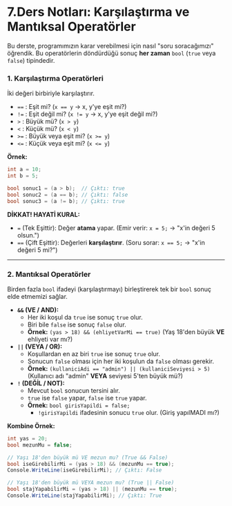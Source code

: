 # **7.Ders Notları: Karşılaştırma ve Mantıksal Operatörler**

Bu derste, programımızın karar verebilmesi için nasıl "soru soracağımızı" öğrendik. Bu operatörlerin döndürdüğü sonuç **her zaman** `bool` (`true` veya `false`) tipindedir.

### **1. Karşılaştırma Operatörleri**

İki değeri birbiriyle karşılaştırır.

- `==` : Eşit mi? (`x == y` -> x, y'ye eşit mi?)
- `!=` : Eşit değil mi? (`x != y` -> x, y'ye eşit değil mi?)
- `>` : Büyük mü? (`x > y`)
- `<` : Küçük mü? (`x < y`)
- `>=` : Büyük veya eşit mi? (`x >= y`)
- `<=` : Küçük veya eşit mi? (`x <= y`)

**Örnek:**

```csharp
int a = 10;
int b = 5;

bool sonuc1 = (a > b);  // Çıktı: true
bool sonuc2 = (a == b); // Çıktı: false
bool sonuc3 = (a != b); // Çıktı: true
```

**DİKKAT! HAYATİ KURAL:**

- `=` (Tek Eşittir): Değer **atama** yapar. (Emir verir: `x = 5;` -> "x'in değeri 5 olsun.")
- `==` (Çift Eşittir): Değerleri **karşılaştırır**. (Soru sorar: `x == 5;` -> "x'in değeri 5 mi?")

---

### **2. Mantıksal Operatörler**

Birden fazla `bool` ifadeyi (karşılaştırmayı) birleştirerek tek bir `bool` sonuç elde etmemizi sağlar.

- **`&&` (VE / AND):**
    - Her iki koşul da `true` ise sonuç `true` olur.
    - Biri bile `false` ise sonuç `false` olur.
    - **Örnek:** `(yas > 18) && (ehliyetVarMi == true)` (Yaş 18'den büyük **VE** ehliyeti var mı?)
- **`||` (VEYA / OR):**
    - Koşullardan en az biri `true` ise sonuç `true` olur.
    - Sonucun `false` olması için her iki koşulun da `false` olması gerekir.
    - **Örnek:** `(kullaniciAdi == "admin") || (kullaniciSeviyesi > 5)` (Kullanıcı adı "admin" **VEYA** seviyesi 5'ten büyük mü?)
- **`!` (DEĞİL / NOT):**
    - Mevcut `bool` sonucun tersini alır.
    - `true` ise `false` yapar, `false` ise `true` yapar.
    - **Örnek:** `bool girisYapildi = false;`
        - `!girisYapildi` ifadesinin sonucu `true` olur. (Giriş yapılMADI mı?)

**Kombine Örnek:**

```csharp
int yas = 20;
bool mezunMu = false;

// Yaşı 18'den büyük mü VE mezun mu? (True && False)
bool iseGirebilirMi = (yas > 18) && (mezunMu == true);
Console.WriteLine(iseGirebilirMi); // Çıktı: False

// Yaşı 18'den büyük mü VEYA mezun mu? (True || False)
bool stajYapabilirMi = (yas > 18) || (mezunMu == true);
Console.WriteLine(stajYapabilirMi); // Çıktı: True
```
